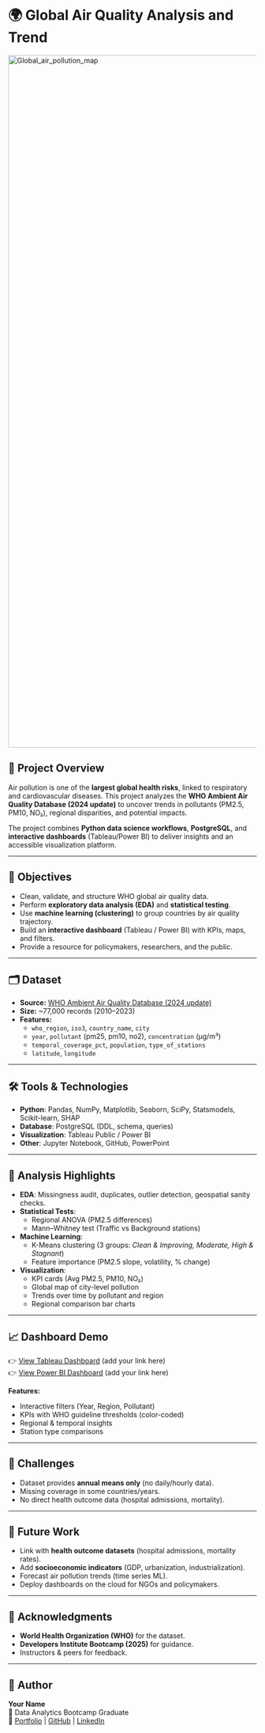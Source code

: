 # 🌍 Global Air Quality Analysis and Trend 

<img width="2753" height="1400" alt="Global_air_pollution_map" src="https://github.com/user-attachments/assets/a8241191-2ea4-4cf4-8881-2a674f5a7584" />

## 📌 Project Overview  
Air pollution is one of the **largest global health risks**, linked to respiratory and cardiovascular diseases. This project analyzes the **WHO Ambient Air Quality Database (2024 update)** to uncover trends in pollutants (PM2.5, PM10, NO₂), regional disparities, and potential impacts.  

The project combines **Python data science workflows**, **PostgreSQL**, and **interactive dashboards** (Tableau/Power BI) to deliver insights and an accessible visualization platform.  

---

## 🎯 Objectives  
- Clean, validate, and structure WHO global air quality data.  
- Perform **exploratory data analysis (EDA)** and **statistical testing**.  
- Use **machine learning (clustering)** to group countries by air quality trajectory.  
- Build an **interactive dashboard** (Tableau / Power BI) with KPIs, maps, and filters.  
- Provide a resource for policymakers, researchers, and the public.  

---

## 🗂️ Dataset  
- **Source:** [WHO Ambient Air Quality Database (2024 update)](https://www.who.int/publications/m/item/who-ambient-air-quality-database-(update-jan-2024))  
- **Size:** ~77,000 records (2010–2023)  
- **Features:**  
  - `who_region`, `iso3`, `country_name`, `city`  
  - `year`, `pollutant` (pm25, pm10, no2), `concentration` (µg/m³)  
  - `temporal_coverage_pct`, `population`, `type_of_stations`  
  - `latitude`, `longitude`  

---

## 🛠️ Tools & Technologies  
- **Python**: Pandas, NumPy, Matplotlib, Seaborn, SciPy, Statsmodels, Scikit-learn, SHAP  
- **Database**: PostgreSQL (DDL, schema, queries)  
- **Visualization**: Tableau Public / Power BI  
- **Other**: Jupyter Notebook, GitHub, PowerPoint  

---

## 🔬 Analysis Highlights  
- **EDA**: Missingness audit, duplicates, outlier detection, geospatial sanity checks.  
- **Statistical Tests**:  
  - Regional ANOVA (PM2.5 differences)  
  - Mann–Whitney test (Traffic vs Background stations)  
- **Machine Learning**:  
  - K-Means clustering (3 groups: *Clean & Improving, Moderate, High & Stagnant*)  
  - Feature importance (PM2.5 slope, volatility, % change)  
- **Visualization**:  
  - KPI cards (Avg PM2.5, PM10, NO₂)  
  - Global map of city-level pollution  
  - Trends over time by pollutant and region  
  - Regional comparison bar charts  

---

## 📈 Dashboard Demo  
👉 [View Tableau Dashboard](#) (add your link here)  
👉 [View Power BI Dashboard](#) (add your link here)  

**Features:**  
- Interactive filters (Year, Region, Pollutant)  
- KPIs with WHO guideline thresholds (color-coded)  
- Regional & temporal insights  
- Station type comparisons  

---

## 🚧 Challenges  
- Dataset provides **annual means only** (no daily/hourly data).  
- Missing coverage in some countries/years.  
- No direct health outcome data (hospital admissions, mortality).  

---

## 🔮 Future Work  
- Link with **health outcome datasets** (hospital admissions, mortality rates).  
- Add **socioeconomic indicators** (GDP, urbanization, industrialization).  
- Forecast air pollution trends (time series ML).  
- Deploy dashboards on the cloud for NGOs and policymakers.  

---

## 🙌 Acknowledgments  
- **World Health Organization (WHO)** for the dataset.  
- **Developers Institute Bootcamp (2025)** for guidance.  
- Instructors & peers for feedback.  

---

## 👤 Author  
**Your Name**  
📌 Data Analytics Bootcamp Graduate  
🔗 [Portfolio](#) | [GitHub](#) | [LinkedIn](#)  
